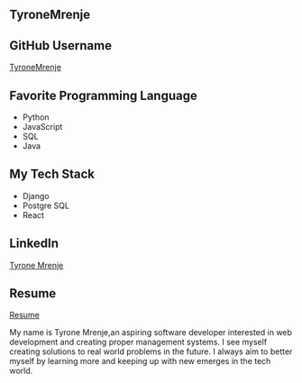 
## TyroneMrenje

## GitHub Username
[TyroneMrenje](https://github.com/TyroneMrenje)

## Favorite Programming Language
- Python
- JavaScript
- SQL
- Java

## My Tech Stack
- Django
- Postgre SQL
- React



## LinkedIn
[Tyrone Mrenje](https://www.linkedin.com/in/tyrone-mrenje-35314b310/)

## Resume
[Resume](https://docs.google.com/document/d/1AF1sUrN50JYs2Gti9AJm7INs5HGO3NfnIqlWmfkqFhU/edit?usp=sharing)

 My name is Tyrone Mrenje,an aspiring software developer interested in web development and creating proper management systems. I see myself creating solutions to real world problems in the future. I always aim to better myself by learning more and keeping up with new emerges in the tech world.

